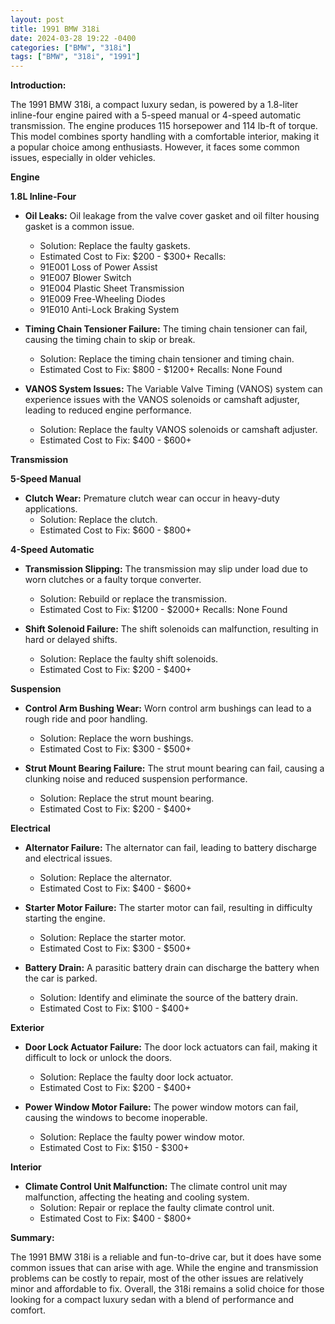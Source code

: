 ```yaml
---
layout: post
title: 1991 BMW 318i
date: 2024-03-28 19:22 -0400
categories: ["BMW", "318i"]
tags: ["BMW", "318i", "1991"]
---
```

**Introduction:**

The 1991 BMW 318i, a compact luxury sedan, is powered by a 1.8-liter inline-four engine paired with a 5-speed manual or 4-speed automatic transmission. The engine produces 115 horsepower and 114 lb-ft of torque. This model combines sporty handling with a comfortable interior, making it a popular choice among enthusiasts. However, it faces some common issues, especially in older vehicles.

**Engine**

**1.8L Inline-Four**

* **Oil Leaks:** Oil leakage from the valve cover gasket and oil filter housing gasket is a common issue.
  * Solution: Replace the faulty gaskets.
  * Estimated Cost to Fix: $200 - $300+
  Recalls:
   * 91E001 Loss of Power Assist
   * 91E007 Blower Switch
   * 91E004 Plastic Sheet Transmission
   * 91E009 Free-Wheeling Diodes
   * 91E010 Anti-Lock Braking System

* **Timing Chain Tensioner Failure:** The timing chain tensioner can fail, causing the timing chain to skip or break.
  * Solution: Replace the timing chain tensioner and timing chain.
  * Estimated Cost to Fix: $800 - $1200+
  Recalls: None Found

* **VANOS System Issues:** The Variable Valve Timing (VANOS) system can experience issues with the VANOS solenoids or camshaft adjuster, leading to reduced engine performance.
  * Solution: Replace the faulty VANOS solenoids or camshaft adjuster.
  * Estimated Cost to Fix: $400 - $600+

**Transmission**

**5-Speed Manual**

* **Clutch Wear:** Premature clutch wear can occur in heavy-duty applications.
   * Solution: Replace the clutch.
   * Estimated Cost to Fix: $600 - $800+

**4-Speed Automatic**

* **Transmission Slipping:** The transmission may slip under load due to worn clutches or a faulty torque converter.
   * Solution: Rebuild or replace the transmission.
   * Estimated Cost to Fix: $1200 - $2000+
   Recalls: None Found

* **Shift Solenoid Failure:** The shift solenoids can malfunction, resulting in hard or delayed shifts.
   * Solution: Replace the faulty shift solenoids.
   * Estimated Cost to Fix: $200 - $400+

**Suspension**

* **Control Arm Bushing Wear:** Worn control arm bushings can lead to a rough ride and poor handling.
   * Solution: Replace the worn bushings.
   * Estimated Cost to Fix: $300 - $500+

* **Strut Mount Bearing Failure:** The strut mount bearing can fail, causing a clunking noise and reduced suspension performance.
   * Solution: Replace the strut mount bearing.
   * Estimated Cost to Fix: $200 - $400+

**Electrical**

* **Alternator Failure:** The alternator can fail, leading to battery discharge and electrical issues.
   * Solution: Replace the alternator.
   * Estimated Cost to Fix: $400 - $600+

* **Starter Motor Failure:** The starter motor can fail, resulting in difficulty starting the engine.
   * Solution: Replace the starter motor.
   * Estimated Cost to Fix: $300 - $500+

* **Battery Drain:** A parasitic battery drain can discharge the battery when the car is parked.
   * Solution: Identify and eliminate the source of the battery drain.
   * Estimated Cost to Fix: $100 - $400+

**Exterior**

* **Door Lock Actuator Failure:** The door lock actuators can fail, making it difficult to lock or unlock the doors.
   * Solution: Replace the faulty door lock actuator.
   * Estimated Cost to Fix: $200 - $400+

* **Power Window Motor Failure:** The power window motors can fail, causing the windows to become inoperable.
   * Solution: Replace the faulty power window motor.
   * Estimated Cost to Fix: $150 - $300+

**Interior**

* **Climate Control Unit Malfunction:** The climate control unit may malfunction, affecting the heating and cooling system.
   * Solution: Repair or replace the faulty climate control unit.
   * Estimated Cost to Fix: $400 - $800+

**Summary:**

The 1991 BMW 318i is a reliable and fun-to-drive car, but it does have some common issues that can arise with age. While the engine and transmission problems can be costly to repair, most of the other issues are relatively minor and affordable to fix. Overall, the 318i remains a solid choice for those looking for a compact luxury sedan with a blend of performance and comfort.
